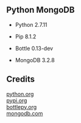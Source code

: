 Python MongoDB
--------------

- Python 2.7.11

- Pip 8.1.2

- Bottle 0.13-dev

- MongoDB 3.2.8

Credits
-------
[python.org](https://python.org/)  
[pypi.org](https://pypi.org/)  
[bottlepy.org](https://bottlepy.org/)  
[mongodb.com](https://mongodb.com/)
